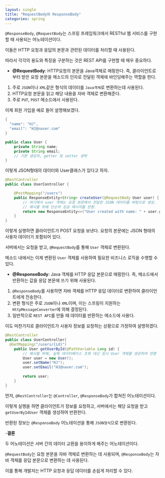 ```yaml
---
layout: single
title: "RequestBody와 ResponseBody"
categories: spring
---
```


`@ResponseBody`, `@RequestBody`는 스프링 프레임워크에서 RESTful 웹 서비스를 구현할 때 사용되는 어노테이션이다. 

이들은 HTTP 요청과 응답의 본문과 관련된 데이터를 처리할 때 사용된다. 

따라서 각각의 용도와 특징을 구분하는 것은 REST API를 구현할 때 매우 중요하다.

- **@RequestBody**: HTTP요청의 본문을 Java객체로 매핑한다. 즉, 클라이언트로부터 받은 요청 본문을 메소드의 인자로 전달된 객체에 바인딩해주는 역할을 한다.

1. 주로 `JSON`이나 `XML`같은 형식의 데이터를 `Java객체`로 변환하는데 사용된다.
2. HTTP요청 본문을 읽고 해당 내용을 자바 객체로 변환해준다.
3. 주로 `PUT`, `POST` 메소드에서 사용된다.

이제 회원 가입을 예로 들어 설명해보겠다.

```java
{
  "name": "HJ",
  "email": "HJ@naver.com"
}
```

```java
public class User {
    private String name;
    private String email;
    // 기본 생성자, getter 및 setter 생략
}
```

이렇게 JSON형태의 데이터와 User클래스가 있다고 하자.

```java
@RestController
public class UserController {

    @PostMapping("/users")
    public ResponseEntity<String> createUser(@RequestBody User user) {
        // 여기에서 user 객체는 요청 본문에서 전달된 JSON 데이터를 바탕으로 생성.
        // 예시를 위해 단순히 성공 메시지를 반환.
        return new ResponseEntity<>("User created with name: " + user.getName() + " and email: " + user.getEmail(), HttpStatus.CREATED);
    }
}
```

이렇게 실행하면 클라이언트가 POST 요청을 보낸다. 요청의 본문에는 JSON 형태의 사용자 데이터가 포함되어 있다.

서버에서는 요청을 받고, `@RequestBody`를 통해 `User` 객체로 변환된다.

메소드 내에서는 이제 변환된 `User` 객체를 사용하여 필요한 비즈니스 로직을 수행할 수 있다.

- **@ResponseBody**: Java 객체를 HTTP 응답 본문으로 매핑한다. 즉, 메소드에서 반환하는 값을 응답 본문에 쓰기 위해 사용된다.

1. `@ResponseBody`를 사용하면 자바 객체를 HTTP 응답 데이터로 변환하여 클라이언트에게 전송한다.
2. 변환 형식은 주로 `JSON`이나 `XML`이며, 이는 스프링이 지원하는 `HttpMessageConverter`에 의해 결정된다.
3. 일반적으로 `REST API`를 만들 때 데이터를 반환하는 메소드에 사용다.

이도 마찬가지로 클라이언트가 사용자 정보를 요청하는 상황으로 가정하여 설명하겠다.

```java
@RestController
public class UserController{
  @GetMapping("/users/{id}")
    public User getUserById(@PathVariable Long id) {
        // 예시를 위해, 실제 데이터베이스 조회 대신 임시 User 객체를 생성하여 반환
        User user = new User();
        user.setName("HJ");
        user.setEmail("HJ@naver.com");
        
        return user;
    }
}
```

먼저, `@RestController`는 `@Controller`, `@ResponseBody`가 합쳐진 어노테이션이다.

이렇게 실행을 하면 클라이언트가 정보를 요청하고, 서버에서는 해당 요청을 받고 `getUserByIdUser` 객체를 생성하여 반환한다.

반환된 정보는 `@ResponseBody` 어노테이션을 통해 `JSON형식`으로 변환된다.

-**결론**

두 어노테이션은 서버 간의 데이터 교환을 용이하게 해주는 어노테이션이다. 

`@RequestBody`는 요청 본문을 자바 객체로 변환하는 데 사용되며, `@ResponseBody`는 자바 객체를 응답 본문으로 변환하는 데 사용된다. 

이를 통해 개발자는 HTTP 요청과 응답 데이터를 손쉽게 처리할 수 있다.


